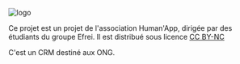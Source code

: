 ![logo](https://github.com/statox/caramel/blob/master/assets/images/icons/logo.PNG)

Ce projet est un projet de l'association Human'App, dirigée par des étudiants du groupe Efrei.
Il est distribué sous licence [CC BY-NC](http://creativecommons.org/licenses/by-nc/4.0/legalcode)

C'est un CRM destiné aux ONG.
